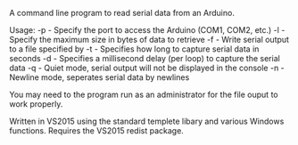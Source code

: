 A command line program to read serial data from an Arduino.

Usage:
  -p <port>    - Specify the port to access the Arduino (COM1, COM2, etc.)
  -l <size>    - Specify the maximum size in bytes of data to retrieve
  -f <path>    - Write serial output to a file specified by <path>
  -t <time>    - Specifies how long to capture serial data in seconds
  -d <time>    - Specifies a millisecond delay (per loop) to capture the serial data
  -q           - Quiet mode, serial output will not be displayed in the console
  -n           - Newline mode, seperates serial data by newlines

You may need to the program run as an administrator for the file ouput to work properly.

Written in VS2015 using the standard templete libary and various Windows functions.
Requires the VS2015 redist package.